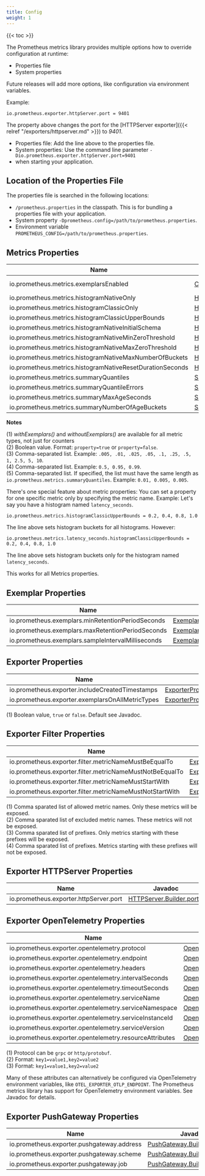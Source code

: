 ```yaml
---
title: Config
weight: 1
---
```


{{< toc >}}

The Prometheus metrics library provides multiple options how to override configuration at runtime:

- Properties file
- System properties

Future releases will add more options, like configuration via environment variables.

Example:

```
io.prometheus.exporter.httpServer.port = 9401
```

The property above changes the port for the
[HTTPServer exporter]({{< relref "/exporters/httpserver.md" >}}) to _9401_.

- Properties file: Add the line above to the properties file.
- System properties: Use the command line parameter `-Dio.prometheus.exporter.httpServer.port=9401`
- when starting your application.

## Location of the Properties File

The properties file is searched in the following locations:

- `/prometheus.properties` in the classpath. This is for bundling a properties file
  with your application.
- System property `-Dprometheus.config=/path/to/prometheus.properties`.
- Environment variable `PROMETHEUS_CONFIG=/path/to/prometheus.properties`.

## Metrics Properties

| Name                                                      | Javadoc                                                                                                                                                                         | Note    |
| --------------------------------------------------------- | ------------------------------------------------------------------------------------------------------------------------------------------------------------------------------- | ------- |
| io.prometheus.metrics.exemplarsEnabled                    | [Counter.Builder.withExemplars()](</client_java/api/io/prometheus/metrics/core/metrics/Counter.Builder.html#withExemplars()>)                                                   | (1) (2) |
| io.prometheus.metrics.histogramNativeOnly                 | [Histogram.Builder.nativeOnly()](</client_java/api/io/prometheus/metrics/core/metrics/Histogram.Builder.html#nativeOnly()>)                                                     | (2)     |
| io.prometheus.metrics.histogramClassicOnly                | [Histogram.Builder.classicOnly()](</client_java/api/io/prometheus/metrics/core/metrics/Histogram.Builder.html#classicOnly()>)                                                   | (2)     |
| io.prometheus.metrics.histogramClassicUpperBounds         | [Histogram.Builder.classicUpperBounds()](</client_java/api/io/prometheus/metrics/core/metrics/Histogram.Builder.html#classicUpperBounds(double...)>)                            | (3)     |
| io.prometheus.metrics.histogramNativeInitialSchema        | [Histogram.Builder.nativeInitialSchema()](</client_java/api/io/prometheus/metrics/core/metrics/Histogram.Builder.html#nativeInitialSchema(int)>)                                |         |
| io.prometheus.metrics.histogramNativeMinZeroThreshold     | [Histogram.Builder.nativeMinZeroThreshold()](</client_java/api/io/prometheus/metrics/core/metrics/Histogram.Builder.html#nativeMinZeroThreshold(double)>)                       |         |
| io.prometheus.metrics.histogramNativeMaxZeroThreshold     | [Histogram.Builder.nativeMaxZeroThreshold()](</client_java/api/io/prometheus/metrics/core/metrics/Histogram.Builder.html#nativeMaxZeroThreshold(double)>)                       |         |
| io.prometheus.metrics.histogramNativeMaxNumberOfBuckets   | [Histogram.Builder.nativeMaxNumberOfBuckets()](</client_java/api/io/prometheus/metrics/core/metrics/Histogram.Builder.html#nativeMaxNumberOfBuckets(int)>)                      |         |
| io.prometheus.metrics.histogramNativeResetDurationSeconds | [Histogram.Builder.nativeResetDuration()](</client_java/api/io/prometheus/metrics/core/metrics/Histogram.Builder.html#nativeResetDuration(long,java.util.concurrent.TimeUnit)>) |         |
| io.prometheus.metrics.summaryQuantiles                    | [Summary.Builder.quantile(double)](</client_java/api/io/prometheus/metrics/core/metrics/Summary.Builder.html#quantile(double)>)                                                 | (4)     |
| io.prometheus.metrics.summaryQuantileErrors               | [Summary.Builder.quantile(double, double)](</client_java/api/io/prometheus/metrics/core/metrics/Summary.Builder.html#quantile(double,double)>)                                  | (5)     |
| io.prometheus.metrics.summaryMaxAgeSeconds                | [Summary.Builder.maxAgeSeconds()](</client_java/api/io/prometheus/metrics/core/metrics/Summary.Builder.html#maxAgeSeconds(long)>)                                               |         |
| io.prometheus.metrics.summaryNumberOfAgeBuckets           | [Summary.Builder.numberOfAgeBuckets()](</client_java/api/io/prometheus/metrics/core/metrics/Summary.Builder.html#numberOfAgeBuckets(int)>)                                      |         |

**Notes**

(1) _withExemplars()_ and _withoutExemplars()_ are available for all metric types,
not just for counters<br>
(2) Boolean value. Format: `property=true` or `property=false`.<br>
(3) Comma-separated list. Example: `.005, .01, .025, .05, .1, .25, .5, 1, 2.5, 5, 10`.<br>
(4) Comma-separated list. Example: `0.5, 0.95, 0.99`.<br>
(5) Comma-separated list. If specified, the list must have the same length as
`io.prometheus.metrics.summaryQuantiles`. Example: `0.01, 0.005, 0.005`.

There's one special feature about metric properties: You can set a property for one specific
metric only by specifying the metric name. Example:
Let's say you have a histogram named `latency_seconds`.

```
io.prometheus.metrics.histogramClassicUpperBounds = 0.2, 0.4, 0.8, 1.0
```

The line above sets histogram buckets for all histograms. However:

```
io.prometheus.metrics.latency_seconds.histogramClassicUpperBounds = 0.2, 0.4, 0.8, 1.0
```

The line above sets histogram buckets only for the histogram named `latency_seconds`.

This works for all Metrics properties.

## Exemplar Properties

| Name                                               | Javadoc                                                                                                                                                         | Note |
| -------------------------------------------------- | --------------------------------------------------------------------------------------------------------------------------------------------------------------- | ---- |
| io.prometheus.exemplars.minRetentionPeriodSeconds  | [ExemplarsProperties.getMinRetentionPeriodSeconds()](</client_java/api/io/prometheus/metrics/config/ExemplarsProperties.html#getMinRetentionPeriodSeconds()>)   |      |
| io.prometheus.exemplars.maxRetentionPeriodSeconds  | [ExemplarsProperties.getMaxRetentionPeriodSeconds()](</client_java/api/io/prometheus/metrics/config/ExemplarsProperties.html#getMaxRetentionPeriodSeconds()>)   |      |
| io.prometheus.exemplars.sampleIntervalMilliseconds | [ExemplarsProperties.getSampleIntervalMilliseconds()](</client_java/api/io/prometheus/metrics/config/ExemplarsProperties.html#getSampleIntervalMilliseconds()>) |      |

## Exporter Properties

| Name                                             | Javadoc                                                                                                                                                     | Note |
| ------------------------------------------------ | ----------------------------------------------------------------------------------------------------------------------------------------------------------- | ---- |
| io.prometheus.exporter.includeCreatedTimestamps  | [ExporterProperties.getIncludeCreatedTimestamps()](</client_java/api/io/prometheus/metrics/config/ExporterProperties.html#getIncludeCreatedTimestamps()>)   | (1)  |
| io.prometheus.exporter.exemplarsOnAllMetricTypes | [ExporterProperties.getExemplarsOnAllMetricTypes()](</client_java/api/io/prometheus/metrics/config/ExporterProperties.html#getExemplarsOnAllMetricTypes()>) | (1)  |

(1) Boolean value, `true` or `false`. Default see Javadoc.

## Exporter Filter Properties

| Name                                                     | Javadoc                                                                                                                                                                   | Note |
| -------------------------------------------------------- | ------------------------------------------------------------------------------------------------------------------------------------------------------------------------- | ---- |
| io.prometheus.exporter.filter.metricNameMustBeEqualTo    | [ExporterFilterProperties.getAllowedMetricNames()](</client_java/api/io/prometheus/metrics/config/ExporterFilterProperties.html#getAllowedMetricNames()>)                 | (1)  |
| io.prometheus.exporter.filter.metricNameMustNotBeEqualTo | [ExporterFilterProperties.getExcludedMetricNames()](</client_java/api/io/prometheus/metrics/config/ExporterFilterProperties.html#getExcludedMetricNames()>)               | (2)  |
| io.prometheus.exporter.filter.metricNameMustStartWith    | [ExporterFilterProperties.getAllowedMetricNamePrefixes()](</client_java/api/io/prometheus/metrics/config/ExporterFilterProperties.html#getAllowedMetricNamePrefixes()>)   | (3)  |
| io.prometheus.exporter.filter.metricNameMustNotStartWith | [ExporterFilterProperties.getExcludedMetricNamePrefixes()](</client_java/api/io/prometheus/metrics/config/ExporterFilterProperties.html#getExcludedMetricNamePrefixes()>) | (4)  |

(1) Comma sparated list of allowed metric names. Only these metrics will be exposed.<br/>
(2) Comma sparated list of excluded metric names. These metrics will not be exposed.<br/>
(3) Comma sparated list of prefixes. Only metrics starting with these prefixes will be exposed.<br/>
(4) Comma sparated list of prefixes. Metrics starting with these prefixes will not be exposed.<br/>

## Exporter HTTPServer Properties

| Name                                   | Javadoc                                                                                                                     | Note |
| -------------------------------------- | --------------------------------------------------------------------------------------------------------------------------- | ---- |
| io.prometheus.exporter.httpServer.port | [HTTPServer.Builder.port()](</client_java/api/io/prometheus/metrics/exporter/httpserver/HTTPServer.Builder.html#port(int)>) |      |

## Exporter OpenTelemetry Properties

| Name                                                    | Javadoc                                                                                                                                                                                                       | Note |
| ------------------------------------------------------- | ------------------------------------------------------------------------------------------------------------------------------------------------------------------------------------------------------------- | ---- |
| io.prometheus.exporter.opentelemetry.protocol           | [OpenTelemetryExporter.Builder.protocol()](</client_java/api/io/prometheus/metrics/exporter/opentelemetry/OpenTelemetryExporter.Builder.html#protocol(java.lang.String)>)                                     | (1)  |
| io.prometheus.exporter.opentelemetry.endpoint           | [OpenTelemetryExporter.Builder.endpoint()](</client_java/api/io/prometheus/metrics/exporter/opentelemetry/OpenTelemetryExporter.Builder.html#endpoint(java.lang.String)>)                                     |      |
| io.prometheus.exporter.opentelemetry.headers            | [OpenTelemetryExporter.Builder.headers()](</client_java/api/io/prometheus/metrics/exporter/opentelemetry/OpenTelemetryExporter.Builder.html#header(java.lang.String,java.lang.String)>)                       | (2)  |
| io.prometheus.exporter.opentelemetry.intervalSeconds    | [OpenTelemetryExporter.Builder.intervalSeconds()](</client_java/api/io/prometheus/metrics/exporter/opentelemetry/OpenTelemetryExporter.Builder.html#intervalSeconds(int)>)                                    |      |
| io.prometheus.exporter.opentelemetry.timeoutSeconds     | [OpenTelemetryExporter.Builder.timeoutSeconds()](</client_java/api/io/prometheus/metrics/exporter/opentelemetry/OpenTelemetryExporter.Builder.html#timeoutSeconds(int)>)                                      |      |
| io.prometheus.exporter.opentelemetry.serviceName        | [OpenTelemetryExporter.Builder.serviceName()](</client_java/api/io/prometheus/metrics/exporter/opentelemetry/OpenTelemetryExporter.Builder.html#serviceName(java.lang.String)>)                               |      |
| io.prometheus.exporter.opentelemetry.serviceNamespace   | [OpenTelemetryExporter.Builder.serviceNamespace()](</client_java/api/io/prometheus/metrics/exporter/opentelemetry/OpenTelemetryExporter.Builder.html#serviceNamespace(java.lang.String)>)                     |      |
| io.prometheus.exporter.opentelemetry.serviceInstanceId  | [OpenTelemetryExporter.Builder.serviceInstanceId()](</client_java/api/io/prometheus/metrics/exporter/opentelemetry/OpenTelemetryExporter.Builder.html#serviceInstanceId(java.lang.String)>)                   |      |
| io.prometheus.exporter.opentelemetry.serviceVersion     | [OpenTelemetryExporter.Builder.serviceVersion()](</client_java/api/io/prometheus/metrics/exporter/opentelemetry/OpenTelemetryExporter.Builder.html#serviceVersion(java.lang.String)>)                         |      |
| io.prometheus.exporter.opentelemetry.resourceAttributes | [OpenTelemetryExporter.Builder.resourceAttributes()](</client_java/api/io/prometheus/metrics/exporter/opentelemetry/OpenTelemetryExporter.Builder.html#resourceAttribute(java.lang.String,java.lang.String)>) | (3)  |

(1) Protocol can be `grpc` or `http/protobuf`.<br>
(2) Format: `key1=value1,key2=value2`<br>
(3) Format: `key1=value1,key2=value2`

Many of these attributes can alternatively be configured via OpenTelemetry environment variables,
like `OTEL_EXPORTER_OTLP_ENDPOINT`.
The Prometheus metrics library has support for OpenTelemetry environment variables.
See Javadoc for details.

## Exporter PushGateway Properties

| Name                                       | Javadoc                                                                                                                                           | Note |
| ------------------------------------------ | ------------------------------------------------------------------------------------------------------------------------------------------------- | ---- |
| io.prometheus.exporter.pushgateway.address | [PushGateway.Builder.address()](</client_java/api/io/prometheus/metrics/exporter/pushgateway/PushGateway.Builder.html#address(java.lang.String)>) |      |
| io.prometheus.exporter.pushgateway.scheme  | [PushGateway.Builder.scheme()](</client_java/api/io/prometheus/metrics/exporter/pushgateway/PushGateway.Builder.html#scheme(java.lang.String)>)   |      |
| io.prometheus.exporter.pushgateway.job     | [PushGateway.Builder.job()](</client_java/api/io/prometheus/metrics/exporter/pushgateway/PushGateway.Builder.html#job(java.lang.String)>)         |      |
